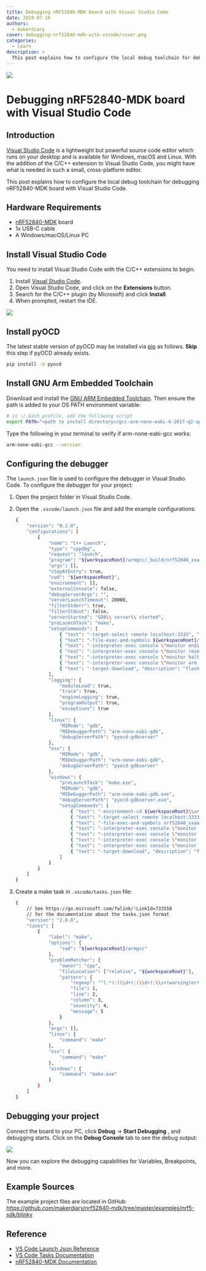 ```yaml
---
title: Debugging nRF52840-MDK board with Visual Studio Code
date: 2019-07-16
authors:
  - makerdiary
cover: debugging-nrf52840-mdk-with-vscode/cover.png
categories:
  - Learn
description: >
  This post explains how to configure the local debug toolchain for debugging nRF52840-MDK board with Visual Studio Code.
---
```


![](cover.png)

# Debugging nRF52840-MDK board with Visual Studio Code

## Introduction

[Visual Studio Code](https://code.visualstudio.com/) is a lightweight but powerful source code editor which runs on your desktop and is available for Windows, macOS and Linux. With the addition of the C/C++ extension to Visual Studio Code, you might have what is needed in such a small, cross-platform editor.

This post explains how to configure the local debug toolchain for debugging nRF52840-MDK board with Visual Studio Code.

## Hardware Requirements

- [nRF52840-MDK](https://makerdiary.com/products/nrf52840-mdk-iot-development-kit) board
- 1x USB-C cable
- A Windows/macOS/Linux PC

## Install Visual Studio Code

You need to install Visual Studio Code with the C/C++ extensions to begin.

1. Install [Visual Studio Code](https://code.visualstudio.com/).
2. Open Visual Studio Code, and click on the __Extensions__ button.
3. Search for the C/C++ plugin (by Microsoft) and click __Install__.
4. When prompted, restart the IDE.

![](install-vscode.png)

## Install pyOCD

The latest stable version of pyOCD may be installed via [pip](https://pip.pypa.io/en/stable/index.html) as follows. __Skip__ this step if pyOCD already exists.

``` bash
pip install -U pyocd
```

## Install GNU Arm Embedded Toolchain

Download and install the [GNU ARM Embedded Toolchain](https://developer.arm.com/downloads/-/gnu-rm). Then ensure the path is added to your OS PATH environment variable:

``` bash
# in ~/.bash_profile, add the following script
export PATH="<path to install directory>/gcc-arm-none-eabi-6-2017-q2-update/bin:${PATH}"
```

Type the following in your terminal to verify if arm-none-eabi-gcc works:

``` bash
arm-none-eabi-gcc --version
```

## Configuring the debugger

The `launch.json` file is used to configure the debugger in Visual Studio Code. To configure the debugger for your project:

1. Open the project folder in Visual Studio Code.

2. Open the `.vscode/launch.json` file and add the example configurations:

    ``` bash
    {
        "version": "0.2.0",
        "configurations": [
            {
                "name": "C++ Launch",
                "type": "cppdbg",
                "request": "launch",
                "program": "${workspaceRoot}/armgcc/_build/nrf52840_xxaa.out",
                "args": [],
                "stopAtEntry": true,
                "cwd": "${workspaceRoot}",
                "environment": [],
                "externalConsole": false,
                "debugServerArgs": "",
                "serverLaunchTimeout": 20000,
                "filterStderr": true,
                "filterStdout": false,
                "serverStarted": "GDB\\ server\\ started",
                "preLaunchTask": "make",
                "setupCommands": [
                    { "text": "-target-select remote localhost:3333", "description": "connect to target", "ignoreFailures": false },
                    { "text": "-file-exec-and-symbols ${workspaceRoot}/armgcc/_build/nrf52840_xxaa.out", "description": "load file", "ignoreFailures": false},
                    { "text": "-interpreter-exec console \"monitor endian little\"", "ignoreFailures": false },
                    { "text": "-interpreter-exec console \"monitor reset\"", "ignoreFailures": false },
                    { "text": "-interpreter-exec console \"monitor halt\"", "ignoreFailures": false },
                    { "text": "-interpreter-exec console \"monitor arm semihosting enable\"", "ignoreFailures": false },
                    { "text": "-target-download", "description": "flash target", "ignoreFailures": false }
                ],
                "logging": {
                    "moduleLoad": true,
                    "trace": true,
                    "engineLogging": true,
                    "programOutput": true,
                    "exceptions": true
                },
                "linux": {
                    "MIMode": "gdb",
                    "MIDebuggerPath": "arm-none-eabi-gdb",
                    "debugServerPath": "pyocd-gdbserver"
                },
                "osx": {
                    "MIMode": "gdb",
                    "MIDebuggerPath": "arm-none-eabi-gdb",
                    "debugServerPath": "pyocd-gdbserver"
                },
                "windows": {
                    "preLaunchTask": "make.exe",
                    "MIMode": "gdb",
                    "MIDebuggerPath": "arm-none-eabi-gdb.exe",
                    "debugServerPath": "pyocd-gdbserver.exe",
                    "setupCommands": [
                        { "text": "-environment-cd ${workspaceRoot}\\armgcc\\_build" },
                        { "text": "-target-select remote localhost:3333", "description": "connect to target", "ignoreFailures": false },
                        { "text": "-file-exec-and-symbols nrf52840_xxaa.out", "description": "load file", "ignoreFailures": false},
                        { "text": "-interpreter-exec console \"monitor endian little\"", "ignoreFailures": false },
                        { "text": "-interpreter-exec console \"monitor reset\"", "ignoreFailures": false },
                        { "text": "-interpreter-exec console \"monitor halt\"", "ignoreFailures": false },
                        { "text": "-interpreter-exec console \"monitor arm semihosting enable\"", "ignoreFailures": false },
                        { "text": "-target-download", "description": "flash target", "ignoreFailures": false }
                    ]
                }
            }
        ]
    }
    ```

3. Create a make task in `.vscode/tasks.json` file:

    ``` bash
    {
        // See https://go.microsoft.com/fwlink/?LinkId=733558
        // for the documentation about the tasks.json format
        "version": "2.0.0",
        "tasks": [
            {
                "label": "make",
                "options": {
                    "cwd": "${workspaceRoot}/armgcc"
                },
                "problemMatcher": {
                    "owner": "cpp",
                    "fileLocation": ["relative", "${workspaceRoot}"],
                    "pattern": {
                        "regexp": "^(.*):(\\d+):(\\d+):\\s+(warning|error):\\s+(.*)$",
                        "file": 1,
                        "line": 2,
                        "column": 3,
                        "severity": 4,
                        "message": 5
                    }
                },
                "args": [],
                "linux": {
                    "command": "make"
                },
                "osx": {
                    "command": "make"
                },
                "windows": {
                    "command": "make.exe"
                }
            }
        ]
    }
    ```

## Debugging your project

Connect the board to your PC, click __Debug__ -> __Start Debugging__ , and debugging starts. Click on the __Debug Console__ tab to see the debug output:

![](vscode-debugging.png)

Now you can explore the debugging capabilities for Variables, Breakpoints, and more.

## Example Sources

The example project files are located in GitHub: https://github.com/makerdiary/nrf52840-mdk/tree/master/examples/nrf5-sdk/blinky

## Reference

- [VS Code Launch Json Reference](https://code.visualstudio.com/docs/cpp/launch-json-reference)
- [VS Code Tasks Documentation](https://code.visualstudio.com/docs/editor/tasks)
- [nRF52840-MDK Documentation](https://wiki.makerdiary.com/nrf52840-mdk/)
